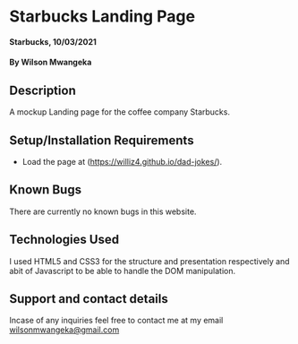 # Starbucks Landing Page

#### Starbucks, 10/03/2021

#### By **Wilson Mwangeka**

## Description

A mockup Landing page for the coffee company Starbucks.

## Setup/Installation Requirements

* Load the page at (https://williz4.github.io/dad-jokes/). 

## Known Bugs
There are currently no known bugs in this website.

## Technologies Used

I used HTML5 and CSS3 for the structure and presentation respectively and abit of Javascript to be able to handle the DOM manipulation.

## Support and contact details

Incase of any inquiries feel free to contact me at my email wilsonmwangeka@gmail.com
